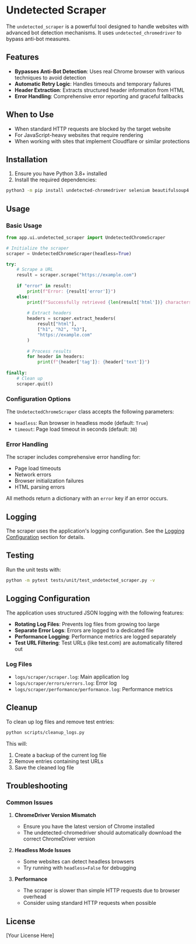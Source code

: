 # Undetected Scraper

The `undetected_scraper` is a powerful tool designed to handle websites with advanced bot detection mechanisms. It uses `undetected_chromedriver` to bypass anti-bot measures.

## Features

- **Bypasses Anti-Bot Detection**: Uses real Chrome browser with various techniques to avoid detection
- **Automatic Retry Logic**: Handles timeouts and temporary failures
- **Header Extraction**: Extracts structured header information from HTML
- **Error Handling**: Comprehensive error reporting and graceful fallbacks

## When to Use

- When standard HTTP requests are blocked by the target website
- For JavaScript-heavy websites that require rendering
- When working with sites that implement Cloudflare or similar protections

## Installation

1. Ensure you have Python 3.8+ installed
2. Install the required dependencies:

```bash
python3 -m pip install undetected-chromedriver selenium beautifulsoup4
```

## Usage

### Basic Usage

```python
from app.ui.undetected_scraper import UndetectedChromeScraper

# Initialize the scraper
scraper = UndetectedChromeScraper(headless=True)

try:
    # Scrape a URL
    result = scraper.scrape("https://example.com")
    
    if "error" in result:
        print(f"Error: {result['error']}")
    else:
        print(f"Successfully retrieved {len(result['html'])} characters of HTML")
        
        # Extract headers
        headers = scraper.extract_headers(
            result["html"], 
            ["h1", "h2", "h3"], 
            "https://example.com"
        )
        
        # Process results
        for header in headers:
            print(f"{header['tag']}: {header['text']}")
            
finally:
    # Clean up
    scraper.quit()
```

### Configuration Options

The `UndetectedChromeScraper` class accepts the following parameters:

- `headless`: Run browser in headless mode (default: `True`)
- `timeout`: Page load timeout in seconds (default: `30`)

### Error Handling

The scraper includes comprehensive error handling for:
- Page load timeouts
- Network errors
- Browser initialization failures
- HTML parsing errors

All methods return a dictionary with an `error` key if an error occurs.

## Logging

The scraper uses the application's logging configuration. See the [Logging Configuration](#logging-configuration) section for details.

## Testing

Run the unit tests with:

```bash
python -m pytest tests/unit/test_undetected_scraper.py -v
```

## Logging Configuration

The application uses structured JSON logging with the following features:

- **Rotating Log Files**: Prevents log files from growing too large
- **Separate Error Logs**: Errors are logged to a dedicated file
- **Performance Logging**: Performance metrics are logged separately
- **Test URL Filtering**: Test URLs (like test.com) are automatically filtered out

### Log Files

- `logs/scraper/scraper.log`: Main application log
- `logs/scraper/errors/errors.log`: Error log
- `logs/scraper/performance/performance.log`: Performance metrics

## Cleanup

To clean up log files and remove test entries:

```bash
python scripts/cleanup_logs.py
```

This will:
1. Create a backup of the current log file
2. Remove entries containing test URLs
3. Save the cleaned log file

## Troubleshooting

### Common Issues

1. **ChromeDriver Version Mismatch**
   - Ensure you have the latest version of Chrome installed
   - The undetected-chromedriver should automatically download the correct ChromeDriver version

2. **Headless Mode Issues**
   - Some websites can detect headless browsers
   - Try running with `headless=False` for debugging

3. **Performance**
   - The scraper is slower than simple HTTP requests due to browser overhead
   - Consider using standard HTTP requests when possible

## License

[Your License Here]
